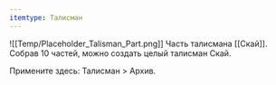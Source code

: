 ```yaml
---
itemtype: Талисман
---
```

![[Temp/Placeholder_Talisman_Part.png]]
Часть талисмана [[Скай]]. Собрав 10 частей, можно создать целый талисман Скай.

Примените здесь: Талисман > Архив.
